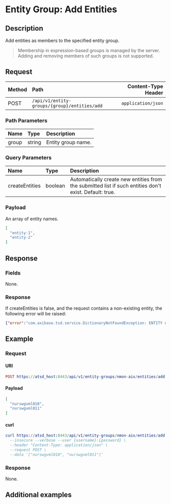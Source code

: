 # Entity Group: Add Entities

## Description

Add entities as members to the specified entity group.

> Membership in expression-based groups is managed by the server. Adding and removing members of such groups is not supported.

## Request

| **Method** | **Path** | **Content-Type Header**|
|:---|:---|---:|
| POST | `/api/v1/entity-groups/{group}/entities/add` | `application/json` |

### Path Parameters

|**Name**|**Type**|**Description**|
|:---|:---|:---|
| group |string|Entity group name.|

### Query Parameters

|**Name**|**Type**|**Description**|
|:---|:---|:---|
| createEntities | boolean | Automatically create new entities from the submitted list if such entities don't exist. Default: true. |

### Payload

An array of entity names.

```json
[
  "entity-1",
  "entity-2"
]
```

## Response

### Fields

None.

### Response

If createEntities is false, and the request contains a non-existing entity, the following error will be raised:

```json
{"error":"com.axibase.tsd.service.DictionaryNotFoundException: ENTITY not found for name: 'e-111'"}
```

## Example

### Request

#### URI

```elm
POST https://atsd_host:8443/api/v1/entity-groups/nmon-aix/entities/add
```

#### Payload

```json
[
  "nurswgvml010",
  "nurswgvml011"
]
```

#### curl

```elm
curl https://atsd_host:8443/api/v1/entity-groups/nmon-aix/entities/add \
  --insecure --verbose --user {username}:{password} \
  --header "Content-Type: application/json" \
  --request POST \
  --data '["nurswgvml010", "nurswgvml011"]'
  ```

### Response

None.

## Additional examples
